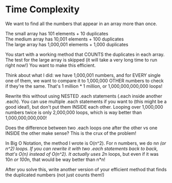 # Time Complexity

We want to find all the numbers that appear in an array more than once.

The small array has 101 elements + 10 duplicates  
The medium array has 10,001 elements + 100 duplicates  
The large array has 1,000,001 elements + 1,000 duplicates  

You start with a working method that COUNTS the duplicates in each array. The test for the large array is skipped (it will take a very long time to run right now!) You want to make this efficient.

Think about what I did: we have 1,000,001 numbers, and for EVERY single one of them, we want to compare it to 1,000,000 OTHER numbers to check if they're the same. That's 1 million * 1 million, or 1,000,000,000,000 loops!

Rewrite this without using NESTED .each statements (.each inside another .each). You can use multiple .each statements if you want to (this might be a good idea!), but don't put them INSIDE each other. Looping over 1,000,000 numbers twice is only 2,000,000 loops, which is way better than 1,000,000,000,000!

Does the difference between two .each loops one after the other vs one INSIDE the other make sense? This is the crux of the problem!

In Big O Notation, the method I wrote is O(n^2). For n numbers, we do n*n (or n^2) loops. If you can rewrite it with two .each statements back to back, that's O(n) instead of O(n^2). It actually uses 2*n loops, but even if it was 10*n or 100*n, that would be way better than n*n!

After you solve this, write another version of your efficient method that finds the duplicated numbers (not just counts them!)
